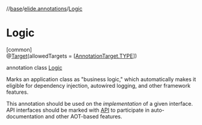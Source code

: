 //[base](../../../index.md)/[elide.annotations](../index.md)/[Logic](index.md)

# Logic

[common]\
@[Target](https://kotlinlang.org/api/latest/jvm/stdlib/kotlin.annotation/-target/index.html)(allowedTargets = [[AnnotationTarget.TYPE](https://kotlinlang.org/api/latest/jvm/stdlib/kotlin.annotation/-annotation-target/-t-y-p-e/index.html)])

annotation class [Logic](index.md)

Marks an application class as &quot;business logic,&quot; which automatically makes it eligible for dependency injection, autowired logging, and other framework features.

This annotation should be used on the *implementation* of a given interface. API interfaces should be marked with [API](../-a-p-i/index.md) to participate in auto-documentation and other AOT-based features.
